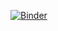 [![Binder](https://mybinder.org/badge_logo.svg)](https://mybinder.org/v2/gh/ilhamhanif07/Stock-Prediction/master)
